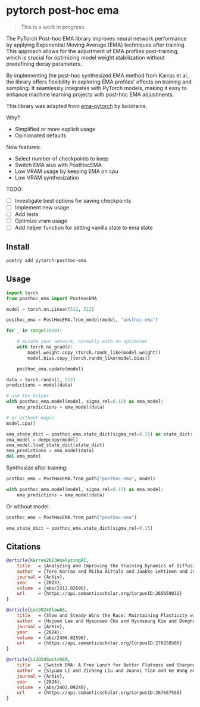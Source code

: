 # pytorch post-hoc ema

> This is a work in progress.

The PyTorch Post-hoc EMA library improves neural network performance by applying Exponential Moving Average (EMA) techniques after training. This approach allows for the adjustment of EMA profiles post-training, which is crucial for optimizing model weight stabilization without predefining decay parameters.

By implementing the post-hoc synthesized EMA method from Karras et al., the library offers flexibility in exploring EMA profiles' effects on training and sampling. It seamlessly integrates with PyTorch models, making it easy to enhance machine learning projects with post-hoc EMA adjustments.

This library was adapted from [ema-pytorch](https://github.com/lucidrains/ema-pytorch) by lucidrains.

Why?

- Simplified or more explicit usage
- Opinionated defaults

New features:

- Select number of checkpoints to keep
- Switch EMA also with PostHocEMA
- Low VRAM usage by keeping EMA on cpu
- Low VRAM synthesization

TODO:

- [ ] Investigate best options for saving checkpoints
- [ ] Implement new usage
- [ ] Add tests
- [ ] Optimize vram usage
- [ ] Add helper function for setting vanilla state to ema state

## Install

```bash
poetry add pytorch-posthoc-ema
```

## Usage

```python
import torch
from posthoc_ema import PostHocEMA

model = torch.nn.Linear(512, 512)

posthoc_ema = PostHocEMA.from_model(model, "posthoc-ema")

for _ in range(1000):

    # mutate your network, normally with an optimizer
    with torch.no_grad():
        model.weight.copy_(torch.randn_like(model.weight))
        model.bias.copy_(torch.randn_like(model.bias))

    posthoc_ema.update(model)

data = torch.randn(1, 512)
predictions = model(data)

# use the helper
with posthoc_ema.model(model, sigma_rel=0.15) as ema_model:
    ema_predictions = ema_model(data)

# or without magic
model.cpu()

ema_state_dict = posthoc_ema.state_dict(sigma_rel=0.15) as state_dict:
ema_model = deepcopy(model)
ema_model.load_state_dict(state_dict)
ema_predictions = ema_model(data)
del ema_model
```

Synthesize after training:

```python
posthoc_ema = PostHocEMA.from_path("posthoc-ema", model)

with posthoc_ema.model(model, sigma_rel=0.15) as ema_model:
    ema_predictions = ema_model(data)
```

Or without model:

```python
posthoc_ema = PostHocEMA.from_path("posthoc-ema")

ema_state_dict = posthoc_ema.state_dict(sigma_rel=0.15)
```

## Citations

```bibtex
@article{Karras2023AnalyzingAI,
    title   = {Analyzing and Improving the Training Dynamics of Diffusion Models},
    author  = {Tero Karras and Miika Aittala and Jaakko Lehtinen and Janne Hellsten and Timo Aila and Samuli Laine},
    journal = {ArXiv},
    year    = {2023},
    volume  = {abs/2312.02696},
    url     = {https://api.semanticscholar.org/CorpusID:265659032}
}
```

```bibtex
@article{Lee2024SlowAS,
    title   = {Slow and Steady Wins the Race: Maintaining Plasticity with Hare and Tortoise Networks},
    author  = {Hojoon Lee and Hyeonseo Cho and Hyunseung Kim and Donghu Kim and Dugki Min and Jaegul Choo and Clare Lyle},
    journal = {ArXiv},
    year    = {2024},
    volume  = {abs/2406.02596},
    url     = {https://api.semanticscholar.org/CorpusID:270258586}
}
```

```bibtex
@article{Li2024SwitchEA,
    title   = {Switch EMA: A Free Lunch for Better Flatness and Sharpness},
    author  = {Siyuan Li and Zicheng Liu and Juanxi Tian and Ge Wang and Zedong Wang and Weiyang Jin and Di Wu and Cheng Tan and Tao Lin and Yang Liu and Baigui Sun and Stan Z. Li},
    journal = {ArXiv},
    year    = {2024},
    volume  = {abs/2402.09240},
    url     = {https://api.semanticscholar.org/CorpusID:267657558}
}
```
